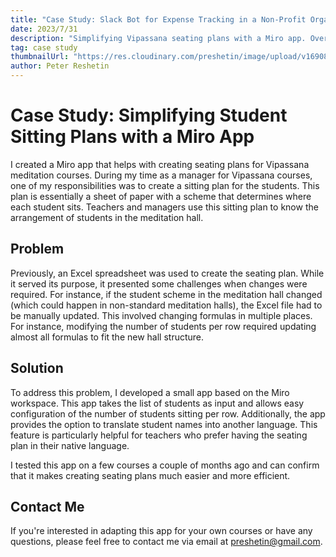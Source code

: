 ```yaml
---
title: "Case Study: Slack Bot for Expense Tracking in a Non-Profit Organization"
date: 2023/7/31
description: "Simplifying Vipassana seating plans with a Miro app. Overcoming Excel's limitations, the app adapts to various hall structures and offers name translations."
tag: case study
thumbnailUrl: "https://res.cloudinary.com/preshetin/image/upload/v1690821106/preshetin.com/sitting-plan-miro/Sitting_Plan_23_tnerok.pdf"
author: Peter Reshetin
---
```


# Case Study: Simplifying Student Sitting Plans with a Miro App

I created a Miro app that helps with creating seating plans for Vipassana meditation courses. During my time as a manager for Vipassana courses, one of my responsibilities was to create a sitting plan for the students. This plan is essentially a sheet of paper with a scheme that determines where each student sits. Teachers and managers use this sitting plan to know the arrangement of students in the meditation hall.

## Problem

Previously, an Excel spreadsheet was used to create the seating plan. While it served its purpose, it presented some challenges when changes were required. For instance, if the student scheme in the meditation hall changed (which could happen in non-standard meditation halls), the Excel file had to be manually updated. This involved changing formulas in multiple places. For instance, modifying the number of students per row required updating almost all formulas to fit the new hall structure.

## Solution

To address this problem, I developed a small app based on the Miro workspace. This app takes the list of students as input and allows easy configuration of the number of students sitting per row. Additionally, the app provides the option to translate student names into another language. This feature is particularly helpful for teachers who prefer having the seating plan in their native language.

I tested this app on a few courses a couple of months ago and can confirm that it makes creating seating plans much easier and more efficient.

## Contact Me

If you're interested in adapting this app for your own courses or have any questions, please feel free to contact me via email at preshetin@gmail.com.

